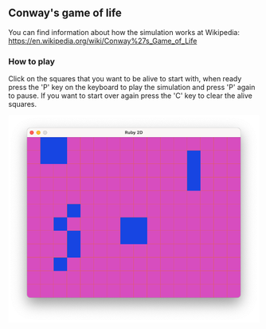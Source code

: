 ## Conway's game of life

You can find information about how the simulation works at Wikipedia: https://en.wikipedia.org/wiki/Conway%27s_Game_of_Life


### How to play

Click on the squares that you want to be alive to start with, when ready press the 'P' key on the keyboard to play the simulation and press 'P' again to pause. If you want to start over again press the 'C' key to clear the alive squares.

![screenshot](screenshot.png)